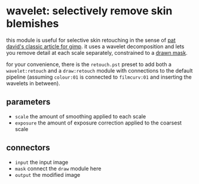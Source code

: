 # wavelet: selectively remove skin blemishes

this module is useful for selective skin retouching in the sense of
[pat david's classic article for gimp](https://patdavid.net/2011/12/getting-around-in-gimp-skin-retouching/).
it uses a wavelet decomposition and lets you remove detail at each scale
separately, constrained to a [drawn mask](../draw/readme.md).

for your convenience, there is the `retouch.pst` preset to add both a
`wavelet:retouch` and a `draw:retouch` module with connections to the default
pipeline (assuming `colour:01` is connected to `filmcurv:01` and inserting the
wavelets in between).

## parameters

* `scale` the amount of smoothing applied to each scale
* `exposure` the amount of exposure correction applied to the coarsest scale

## connectors

* `input` the input image
* `mask` connect the `draw` module here
* `output` the modified image
